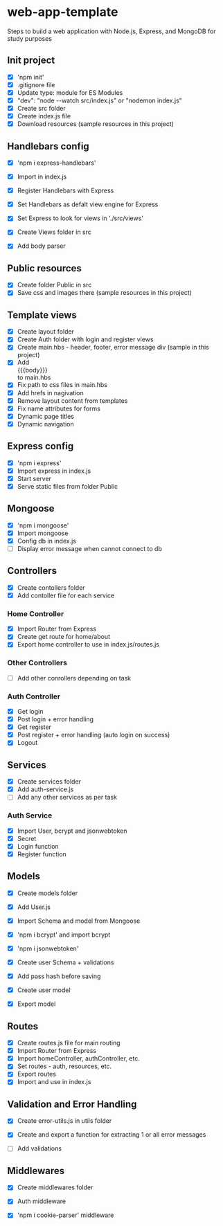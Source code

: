# web-app-template
Steps to build a web application with Node.js, Express, and MongoDB for study purposes

## Init project
- [x] 'npm init'
- [x] .gitignore file
- [x] Update type: module for ES Modules
- [x] "dev": "node --watch src/index.js" or "nodemon index.js"
- [x] Create src folder
- [x] Create index.js file
- [x] Download resources (sample resources in this project)

## Handlebars config
- [x] 'npm i express-handlebars'
- [x] Import in index.js
- [x] Register Handlebars with Express
- [x] Set Handlebars as defalt view engine for Express
- [x] Set Express to look for views in './src/views'
- [x] Create Views folder in src
- [x] Add body parser


## Public resources
- [x] Create folder Public in src
- [x] Save css and images there (sample resources in this project)

## Template views
- [x] Create layout folder
- [x] Create Auth folder with login and register views
- [x] Create main.hbs - header, footer, error message div (sample in this project)
- [x] Add  <main>{{{body}}}</main> to main.hbs
- [x] Fix path to css files in main.hbs
- [x] Add hrefs in nagivation
- [x] Remove layout content from templates
- [x] Fix name attributes for forms
- [x] Dynamic page titles
- [x] Dynamic navigation

## Express config
- [x] 'npm i express'
- [x] Import express in index.js
- [x] Start server
- [x] Serve static files from folder Public

## Mongoose
- [x] 'npm i mongoose'
- [x] Import mongoose
- [x] Config db in index.js
- [ ] Display error message when cannot connect to db

## Controllers
- [x] Create contollers folder
- [x] Add contoller file for each service

### Home Controller
- [x] Import Router from Express
- [x] Create get route for home/about
- [x] Export home controller to use in index.js/routes.js

### Other Controllers
- [ ] Add other conrollers depending on task

### Auth Controller
- [x] Get login
- [x] Post login + error handling
- [x] Get register
- [x] Post register + error handling (auto login on success)
- [x] Logout

## Services
- [x] Create services folder
- [x] Add auth-service.js
- [ ] Add any other services as per task

### Auth Service
- [x] Import User, bcrypt and jsonwebtoken
- [x] Secret
- [x] Login function
- [x] Register function

## Models
- [x] Create models folder
- [x] Add User.js
- [x] Import Schema and model from Mongoose
- [x] 'npm i bcrypt' and import bcrypt
- [x] 'npm i jsonwebtoken'
- [x] Create user Schema + validations
- [x] Add pass hash before saving
- [x] Create user model
- [x] Export model


## Routes
- [x] Create routes.js file for main routing
- [x] Import Router from Express
- [x] Import homeController, authController, etc.
- [x] Set routes - auth, resources, etc.
- [x] Export routes
- [x] Import and use in index.js

## Validation and Error Handling
- [x] Create error-utils.js in utils folder
- [x] Create and export a function for extracting 1 or all error messages
- [ ] Add validations


## Middlewares
- [x] Create middlewares folder
- [x] Auth middleware
- [x] 'npm i cookie-parser' middleware





